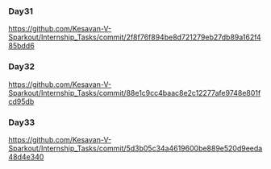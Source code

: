 ### Day31

https://github.com/Kesavan-V-Sparkout/Internship_Tasks/commit/2f8f76f894be8d721279eb27db89a162f485bdd6

### Day32

https://github.com/Kesavan-V-Sparkout/Internship_Tasks/commit/88e1c9cc4baac8e2c12277afe9748e801fcd95db

### Day33

https://github.com/Kesavan-V-Sparkout/Internship_Tasks/commit/5d3b05c34a4619600be889e520d9eeda48d4e340
